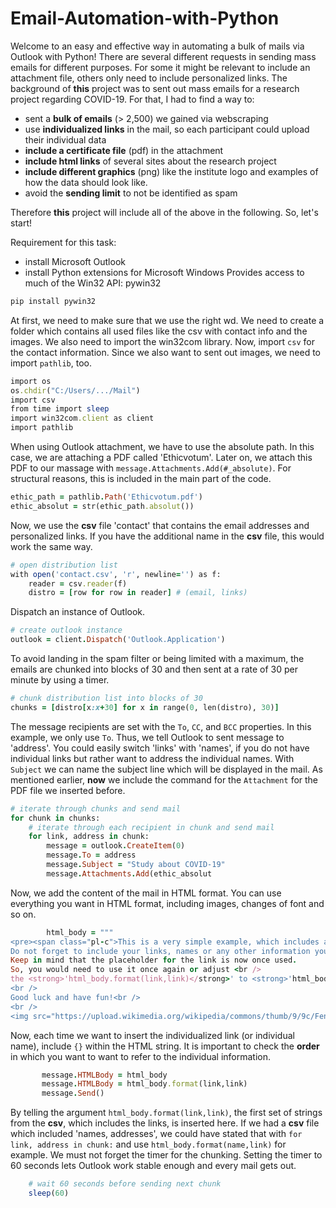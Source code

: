 # Email-Automation-with-Python

Welcome to an easy and effective way in automating a bulk of mails via Outlook with Python! There are several different requests in sending mass emails for different purposes. For some it might be relevant to include an attachment file, others only need to include personalized links.
The background of **this** project was to sent out mass emails for a research project regarding COVID-19. For that, I had to find a way to:  

- sent a **bulk of emails** (> 2,500) we gained via webscraping
- use **individualized links** in the mail, so each participant could upload their individual data
- **include a certificate file** (pdf) in the attachment
- **include html links** of several sites about the research project
- **include different graphics** (png) like the institute logo and examples of how the data should look like. 
- avoid the **sending limit** to not be identified as spam

Therefore **this** project will include all of the above in the following. So, let's start!

Requirement for this task: 

- install Microsoft Outlook
- install Python extensions for Microsoft Windows Provides access to much of the Win32 API: pywin32

```ruby
pip install pywin32
```
At first, we need to make sure that we use the right wd. We need to create a folder which contains all used files like the csv with contact info and the images. We also need to import the win32com library. 
Now, import ```csv``` for the contact information. Since we also want to sent out images, we need to import ```pathlib```, too. 

```ruby
import os
os.chdir("C:/Users/.../Mail")
import csv
from time import sleep
import win32com.client as client
import pathlib
```

When using Outlook attachment, we have to use the absolute path. In this case, we are attaching a PDF called 'Ethicvotum'. Later on, we attach this PDF to our massage with ```message.Attachments.Add(#_absolute)```. For structural reasons, this is included in the main part of the code. 

```ruby
ethic_path = pathlib.Path('Ethicvotum.pdf')
ethic_absolut = str(ethic_path.absolut())
```
Now, we use the **csv** file 'contact' that contains the email addresses and personalized links. If you have the additional name in the **csv** file, this would work the same way. 
```ruby
# open distribution list
with open('contact.csv', 'r', newline='') as f:
    reader = csv.reader(f)
    distro = [row for row in reader] # (email, links)
```
Dispatch an instance of Outlook. 
```ruby
# create outlook instance
outlook = client.Dispatch('Outlook.Application')
```
To avoid landing in the spam filter or being limited with a maximum, the emails are chunked into blocks of 30 and then sent at a rate of 30 per minute by using a timer.
```ruby
# chunk distribution list into blocks of 30
chunks = [distro[x:x+30] for x in range(0, len(distro), 30)]
```
The message recipients are set with the ```To```, ```CC```, and ```BCC``` properties. In this example, we only use ```To```. Thus, we tell Outlook to sent message to 'address'. You could easily switch 'links' with 'names', if you do not have individual links but rather want to address the individual names. With ```Subject``` we can name the subject line which will be displayed in the mail. As mentioned earlier, **now** we include the command for the ```Attachment``` for the PDF file we inserted before. 
```ruby
# iterate through chunks and send mail
for chunk in chunks:
    # iterate through each recipient in chunk and send mail
    for link, address in chunk:
        message = outlook.CreateItem(0)
        message.To = address
        message.Subject = "Study about COVID-19"
        message.Attachments.Add(ethic_absolut
```
Now, we add the content of the mail in HTML format. You can use everything you want in HTML format, including images, changes of font and so on. 
```ruby
        html_body = """   
<pre><span class="pl-c">This is a very simple example, which includes an image from wikipedia.<br />
Do not forget to include your links, names or any other information you would want to include with '<span style="color: #339966;"><strong>{}</strong></span>'.<br />
Keep in mind that the placeholder for the link is now once used.
So, you would need to use it once again or adjust <br />
the <strong>'html_body.format(link,link)</strong>' to <strong>'html_body.format(link)'</strong>.<br />
<br />
Good luck and have fun!<br />
<br />
<img src="https://upload.wikimedia.org/wikipedia/commons/thumb/9/9c/Fender_Jazz-Bass_1966.jpg/320px-Fender_Jazz-Bass_1966.jpg" alt="Jazz Bass" width="320" height="940" /><br /></span></pre>    """

```
Now, each time we want to insert the individualized link (or individual name), include ```{}``` within the HTML string. 
It is important to check the **order** in which you want to want to refer to the individual information. 

```ruby
       message.HTMLBody = html_body
       message.HTMLBody = html_body.format(link,link)
       message.Send()
```
By telling the  argument ```html_body.format(link,link)```, the first set of strings from the **csv**, which includes the links, is inserted here. If we had a **csv** file which included 'names, addresses', we could have stated that with  ```for link, address in chunk:``` and use ```html_body.format(name,link)``` for example. 
We must not forget the timer for the chunking. Setting the timer to 60 seconds lets Outlook work stable enough and every mail gets out.

```ruby
    # wait 60 seconds before sending next chunk
    sleep(60)
 ```

